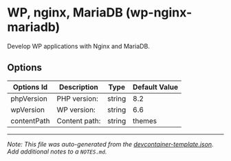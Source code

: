 
# WP, nginx, MariaDB (wp-nginx-mariadb)

Develop WP applications with Nginx and MariaDB.

## Options

| Options Id | Description | Type | Default Value |
|-----|-----|-----|-----|
| phpVersion | PHP version: | string | 8.2 |
| wpVersion | WP version: | string | 6.6 |
| contentPath | Content path: | string | themes |



---

_Note: This file was auto-generated from the [devcontainer-template.json](https://github.com/SGr33n/dev-containers/blob/main/src/wp-nginx-mariadb/devcontainer-template.json).  Add additional notes to a `NOTES.md`._
